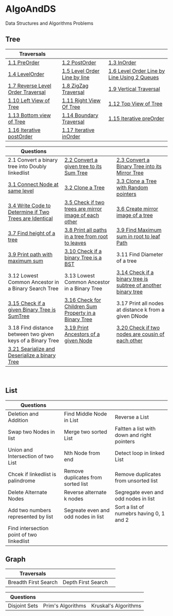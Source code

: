# AlgoAndDS
Data Structures and Algorithms Problems
## Tree
|  Traversals       |              |          |
|-------------------|--------------|----------|                                           
|[1.1 PreOrder](src/com/example/ds/tree/traversal/Traversal.java)|[1.2 PostOrder](src/com/example/ds/tree/traversal/Traversal.java)|[1.3 InOrder](src/com/example/ds/tree/traversal/Traversal.java)|
|[1.4 LevelOrder](src/com/example/ds/tree/traversal/Traversal.java)|[1.5 Level Order Line by line](src/com/example/ds/tree/traversal/Traversal.java)|[1.6 Level Order Line by Line Using 2 Queues](src/com/example/ds/tree/traversal/Traversal.java)|
|[1.7 Reverse Level Order Traversal](src/com/example/ds/tree/traversal/Traversal.java)|[1.8 ZigZag Traversal](src/com/example/ds/tree/traversal/Traversal.java)|[1.9 Vertical Traversal](src/com/example/ds/tree/traversal/Traversal.java)|
|[1.10 Left View of Tree](src/com/example/ds/tree/traversal/Traversal.java)|[1.11 Right View Of Tree](src/com/example/ds/tree/traversal/Traversal.java)|[1.12 Top View of Tree](src/com/example/ds/tree/traversal/Traversal.java)|
|[1.13 Bottom view of Tree](src/com/example/ds/tree/traversal/Traversal.java)|[1.14 Boundary Traversal](src/com/example/ds/tree/traversal/Traversal.java)|[1.15 Iterative preOrder](src/com/example/ds/tree/traversal/Traversal.java)|
|[1.16 Iterative postOrder](src/com/example/ds/tree/traversal/Traversal.java)|[1.17 Iterative inOrder](src/com/example/ds/tree/traversal/Traversal.java)||


|<b>Questions</b> |	  	 |		|
|-----------------|------|----|
|2.1 Convert a binary tree into Doubly linkedlist|[2.2 Convert a given tree to its Sum Tree](src/com/example/ds/tree/problems/ConvertToSumTree.java)|[2.3 Convert a Binary Tree into its Mirror Tree](src/com/example/ds/tree/problems/MirrorTree.java)| 
|[3.1 Connect Node at same level](src/com/example/ds/tree/problems/ConnectNodes.java)|[3.2 Clone a Tree](src/com/example/ds/tree/problems/CloneTree.java)|[3.3 Clone a Tree with Random pointers](src/com/example/ds/tree/problems/TreeWithRandomPointers.java)|
|[3.4 Write Code to Determine if Two Trees are Identical](src/com/example/ds/tree/problems/IdenticalTree.java)|[3.5 Check if two trees are mirror image of each other](src/com/example/ds/tree/problems/MirrorTree.java)|[3.6 Create mirror image of a tree](src/com/example/ds/tree/problems/MirrorTree.java)|				
|[3.7 Find height of a tree](src/com/example/ds/tree/problems/HeightOfATree.java)|[3.8 Print all paths in a tree from root to leaves](src/com/example/ds/tree/problems/PathFromRootToLeaf.java)|[3.9 Find Maximum sum in root to leaf Path](src/com/example/ds/tree/problems/MaxSumPath.java)|				
|[3.9 Print path with maximum sum](src/com/example/ds/tree/problems/MaxSumPath.java)|[3.10 Check if a binary Tree is a BST](src/com/example/ds/tree/problems/CheckIfTreeIsBST.java)|3.11 Find Diameter of a tree|				
|3.12 Lowest Common Ancestor in a Binary Search Tree|3.13 Lowest Common Ancestor in a Binary Tree|[3.14 Check if a binary tree is subtree of another binary tree](src/com/example/ds/tree/problems/)| 				
|[3.15 Check if a given Binary Tree is SumTree](src/com/example/ds/tree/problems/SumTree.java)|[3.16 Check for Children Sum Property in a Binary Tree](src/com/example/ds/tree/problems/ChildrenSumProperty.java)|3.17 Print all nodes at distance k from a given DNode|
|3.18 Find distance between two given keys of a Binary Tree|[3.19 Print Ancestors of a given Node](src/com/example/ds/tree/problems/AllAncestors.java)|[3.20 Check if two nodes are cousin of each other](src/com/example/ds/tree/problems/CheckForCousin.java)|				
|[3.21 Searialize and Deserialize a binary Tree](src/com/example/ds/tree/problems/TreeSerialization.java)|||		

<BR />

## List

|Questions |   |    |
|----------|---|----|
|Deletion and Addition|Find Middle Node in List|Reverse a List|
|Swap two Nodes in list|Merge two sorted List |Faltten a list with down and right pointers|
|Union and Intersection of two List|Nth Node from end|Detect loop in linked List|
|Chcek if linkedlist is palindrome|Remove duplicates from sorted list |Remove duplicates from unsorted list|
|Delete Alternate Nodes|Reverse alternate k nodes |Segregate even and odd nodes in list|
|Add two numbers represented by list |Segreate even and odd nodes in list|Sort a list of numebrs having 0, 1 and 2|
|Find intersection point of two linkedlist|||

## Graph

|Traversals |     |     |
|-----------|-----|-----|
| Breadth First Search| Depth First Search|

|Questions |   |    |
|----------|---|----|
|Disjoint Sets|Prim's Algorithms|Kruskal's Algorithms|
